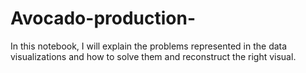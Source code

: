 # Avocado-production-
In this notebook, I will explain the problems represented in the data visualizations and how to solve them and reconstruct the right visual.
